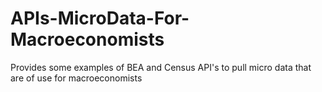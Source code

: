 # APIs-MicroData-For-Macroeconomists
Provides some examples of BEA and Census API's to pull micro data that are of use for macroeconomists
